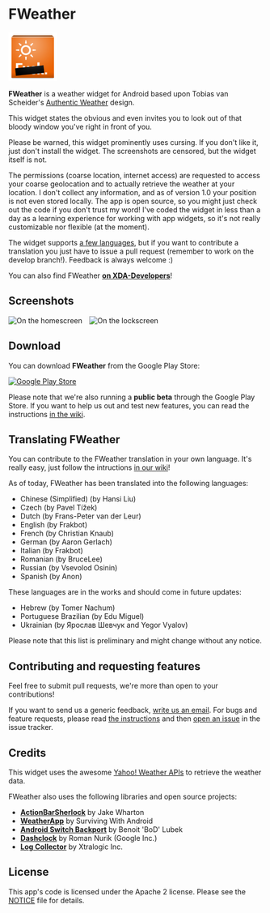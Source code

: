 FWeather
========
![Icon](/res/drawable-xhdpi/ic_launcher.png)

**FWeather** is a weather widget for Android based upon Tobias van Scheider's
[Authentic Weather](http://www.behance.net/gallery/Authentic-Weather/7196565) design.

This widget states the obvious and even invites you to look out of that bloody window
you've right in front of you.

Please be warned, this widget prominently uses cursing. If you don't like it,
just don't install the widget. The screenshots are censored, but the widget itself is not.

The permissions (coarse location, internet access) are requested to access your
coarse geolocation and to actually retrieve the weather at your location.
I don't collect any information, and as of version 1.0 your position is not even
stored locally. The app is open source, so you might just check out the code
if you don't trust my word! I've coded the widget in less than a day as a
learning experience for working with app widgets, so it's not really customizable
nor flexible (at the moment).

The widget supports [a few languages](#translating-fweather), but if you want
to contribute a translation you just have to issue a pull request
(remember to work on the develop branch!). Feedback is always welcome :)

You can also find FWeather **[on XDA-Developers](http://forum.xda-developers.com/showthread.php?t=2346105)**!


## Screenshots
![On the homescreen](http://hostr.co/file/JSS1T9zM56uG/2013-07-01-01.29.15_w400.png)&emsp;![On the lockscreen](http://hostr.co/file/AjKTBYCkSqPI/2013-07-01-01.35.53_w400.png)

## Download
You can download **FWeather** from the Google Play Store:

[![Google Play Store](https://developer.android.com/images/brand/en_generic_rgb_wo_60.png)](https://play.google.com/store/apps/details?id=net.frakbot.FWeather)

Please note that we're also running a **public beta** through the Google Play Store.
If you want to help us out and test new features, you can read the instructions
[in the wiki](https://github.com/frakbot/FWeather/wiki/Joining-the-beta).


## Translating FWeather
You can contribute to the FWeather translation in your own language.
It's really easy, just follow the intructions [in our wiki](https://github.com/frakbot/FWeather/wiki/Translating-FWeather)!

As of today, FWeather has been translated into the following languages:
* Chinese (Simplified) (by Hansi Liu)
* Czech (by Pavel Tížek)
* Dutch (by Frans-Peter van der Leur)
* English (by Frakbot)
* French (by Christian Knaub)
* German (by Aaron Gerlach)
* Italian (by Frakbot)
* Romanian (by BruceLee)
* Russian (by Vsevolod Osinin)
* Spanish (by Anon)

These languages are in the works and should come in future updates:
* Hebrew (by Tomer Nachum)
* Portuguese Brazilian (by Edu Miguel)
* Ukrainian (by Ярослав Шевчук and Yegor Vyalov)

Please note that this list is preliminary and might change without any notice.

## Contributing and requesting features
Feel free to submit pull requests, we're more than open to your contributions!

If you want to send us a generic feedback, [write us an email](mailto:frakbot+fweather@gmail.com).
For bugs and feature requests, please read [the instructions](https://github.com/frakbot/FWeather/wiki/How-to-report-a-bug)
and then [open an issue](https://github.com/frakbot/FWeather/issues) in the issue tracker.

## Credits
This widget uses the awesome [Yahoo! Weather APIs](http://developer.yahoo.com/weather/)
to retrieve the weather data.

FWeather also uses the following libraries and open source projects:
* <b><a href="http://actionbarsherlock.com/" target="_blank">ActionBarSherlock</a></b> by Jake Wharton
* <b><a href="https://github.com/survivingwithandroid/Surviving-with-android/tree/master/WeatherApp" target="_blank">WeatherApp</a></b> by Surviving With Android
* <b><a href="https://github.com/BoD/android-switch-backport" target="_blank">Android Switch Backport</a></b> by Benoit 'BoD' Lubek
* <b><a href="https://code.google.com/p/dashclock/" target="_blank">Dashclock</a></b> by Roman Nurik (Google Inc.)
* <b><a href="https://code.google.com/p/android-log-collector/" target="_blank">Log Collector</a></b> by Xtralogic Inc.

## License
This app's code is licensed under the Apache 2 license.
Please see the [NOTICE](/NOTICE) file for details.
